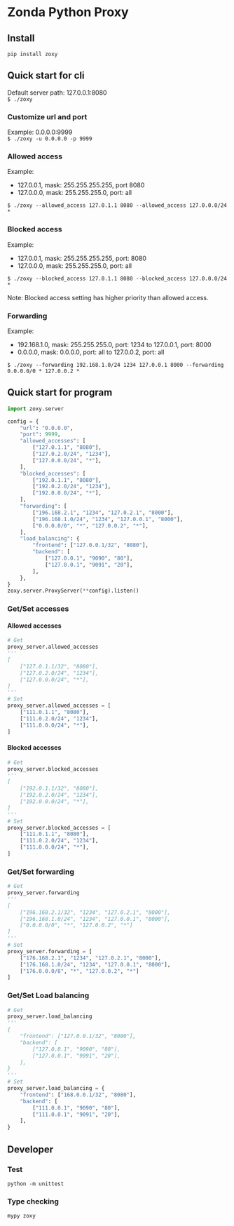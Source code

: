 # Zonda Python Proxy

## Install

`pip install zoxy`

## Quick start for cli

Default server path: 127.0.0.1:8080  
`$ ./zoxy`

### Customize url and port

Example: 0.0.0.0:9999  
`$ ./zoxy -u 0.0.0.0 -p 9999`

### Allowed access

Example:

* 127.0.0.1, mask: 255.255.255.255, port 8080
* 127.0.0.0, mask: 255.255.255.0, port: all

`$ ./zoxy --allowed_access 127.0.1.1 8080 --allowed_access 127.0.0.0/24 *`

### Blocked access

Example:

* 127.0.0.1, mask: 255.255.255.255, port: 8080
* 127.0.0.0, mask: 255.255.255.0, port: all

`$ ./zoxy --blocked_access 127.0.1.1 8080 --blocked_access 127.0.0.0/24 *`

Note: Blocked access setting has higher priority than allowed access.  

### Forwarding

Example:

* 192.168.1.0, mask: 255.255.255.0, port: 1234 to 127.0.0.1, port: 8000
* 0.0.0.0, mask: 0.0.0.0, port: all to 127.0.0.2, port: all

`$ ./zoxy --forwarding 192.168.1.0/24 1234 127.0.0.1 8000 --forwarding 0.0.0.0/0 * 127.0.0.2 *`

## Quick start for program

```python
import zoxy.server

config = {
    "url": "0.0.0.0",
    "port": 9999,
    "allowed_accesses": [
        ["127.0.1.1", "8080"],
        ["127.0.2.0/24", "1234"],
        ["127.0.0.0/24", "*"],
    ],
    "blocked_accesses": [
        ["192.0.1.1", "8080"],
        ["192.0.2.0/24", "1234"],
        ["192.0.0.0/24", "*"],
    ],
    "forwarding": [
        ["196.168.2.1", "1234", "127.0.2.1", "8000"],
        ["196.168.1.0/24", "1234", "127.0.0.1", "8000"],
        ["0.0.0.0/0", "*", "127.0.0.2", "*"],
    ],
    "load_balancing": {
        "frontend": ["127.0.0.1/32", "8080"],
        "backend": [
            ["127.0.0.1", "9090", "80"],
            ["127.0.0.1", "9091", "20"],
        ],
    },
}
zoxy.server.ProxyServer(**config).listen()
```

### Get/Set accesses

#### Allowed accesses

```python
# Get
proxy_server.allowed_accesses
'''
[
    ["127.0.1.1/32", "8080"],
    ["127.0.2.0/24", "1234"],
    ["127.0.0.0/24", "*"],
]
'''
# Set
proxy_server.allowed_accesses = [
    ["111.0.1.1", "8080"],
    ["111.0.2.0/24", "1234"],
    ["111.0.0.0/24", "*"],
]
```

#### Blocked accesses

```python
# Get
proxy_server.blocked_accesses
'''
[
    ["192.0.1.1/32", "8080"],
    ["192.0.2.0/24", "1234"],
    ["192.0.0.0/24", "*"],
]
'''
# Set
proxy_server.blocked_accesses = [
    ["111.0.1.1", "8080"],
    ["111.0.2.0/24", "1234"],
    ["111.0.0.0/24", "*"],
]
```

### Get/Set forwarding

```python
# Get
proxy_server.forwarding
'''
[
    ["196.168.2.1/32", "1234", "127.0.2.1", "8000"],
    ["196.168.1.0/24", "1234", "127.0.0.1", "8000"],
    ["0.0.0.0/0", "*", "127.0.0.2", "*"]
]
'''
# Set
proxy_server.forwarding = [
    ["176.168.2.1", "1234", "127.0.2.1", "8000"],
    ["176.168.1.0/24", "1234", "127.0.0.1", "8000"],
    ["176.0.0.0/8", "*", "127.0.0.2", "*"]
]
```

### Get/Set Load balancing

```python
# Get
proxy_server.load_balancing
'''
{
    "frontend": ["127.0.0.1/32", "8080"],
    "backend": [
        ["127.0.0.1", "9090", "80"],
        ["127.0.0.1", "9091", "20"],
    ],
}
'''
# Set
proxy_server.load_balancing = {
    "frontend": ["168.0.0.1/32", "8080"],
    "backend": [
        ["111.0.0.1", "9090", "80"],
        ["111.0.0.1", "9091", "20"],
    ],
}
```

## Developer

### Test

`python -m unittest`

### Type checking

`mypy zoxy`